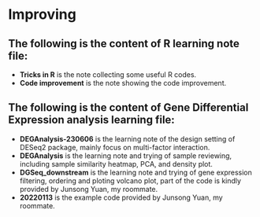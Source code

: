 # Improving

## The following is the content of R learning note file:
* **Tricks in R** is the note collecting some useful R codes.
* **Code improvement** is the note showing the code improvement.

## The following is the content of Gene Differential Expression analysis learning file:

* **DEGAnalysis-230606** is the learning note of the design setting of DESeq2 package, mainly focus on multi-factor interaction.
* **DEGAnalysis** is the learning note and trying of sample reviewing, including sample similarity heatmap, PCA, and density plot.
* **DGSeq_downstream** is the learning note and trying of gene expression filtering, ordering and ploting volcano plot, part of the code is kindly provided by Junsong Yuan, my roommate.
* **20220113** is the example code provided by Junsong Yuan, my roommate.
